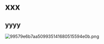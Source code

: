 # xxx
## yyyy
![99579e6b7aa509935141680515594e0b.png](../_resources/99579e6b7aa509935141680515594e0b.png)